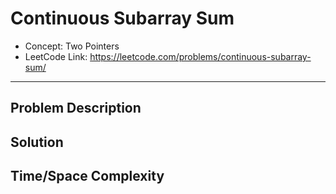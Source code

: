 # Continuous Subarray Sum

- Concept: Two Pointers
- LeetCode Link: https://leetcode.com/problems/continuous-subarray-sum/

---

## Problem Description

## Solution

## Time/Space Complexity

